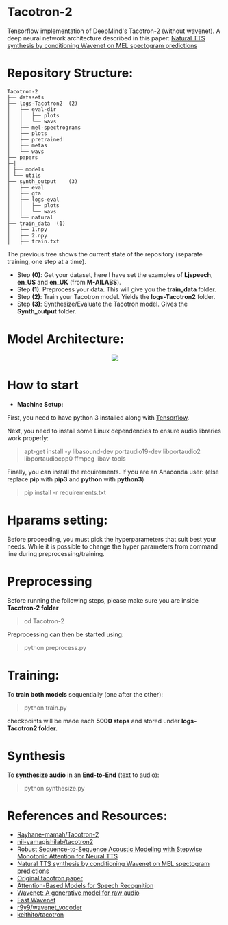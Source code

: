 # Tacotron-2
Tensorflow implementation of DeepMind's Tacotron-2 (without wavenet). A deep neural network architecture described in this paper: [Natural TTS synthesis by conditioning Wavenet on MEL spectogram predictions](https://arxiv.org/pdf/1712.05884.pdf)


# Repository Structure:
	Tacotron-2
	├── datasets
	├── logs-Tacotron2	(2)
	│   ├── eval-dir
	│   │ 	├── plots
	│   │	└── wavs
	│   ├── mel-spectrograms
	│   ├── plots
	│   ├── pretrained
	│   ├── metas
	│   └── wavs
	├── papers
	├─|
	│ ├── models
	│ └── utils
	├── synth_output	(3)
	│   ├── eval
	│   ├── gta
	│   ├── logs-eval
	│   │   ├── plots
	│   │   └── wavs
	│   └── natural
	├── train_data	(1)
	│   ├── 1.npy
	│   ├── 2.npy
	│   ├── train.txt


The previous tree shows the current state of the repository (separate training, one step at a time).

- Step **(0)**: Get your dataset, here I have set the examples of **Ljspeech**, **en_US** and **en_UK** (from **M-AILABS**).
- Step **(1)**: Preprocess your data. This will give you the **train_data** folder.
- Step **(2)**: Train your Tacotron model. Yields the **logs-Tacotron2** folder.
- Step **(3)**: Synthesize/Evaluate the Tacotron model. Gives the **Synth_output** folder.
 
# Model Architecture:
<p align="center">
  <img src="https://preview.ibb.co/bU8sLS/Tacotron_2_Architecture.png"/>
</p>
 
# How to start
- **Machine Setup:**

First, you need to have python 3 installed along with [Tensorflow](https://www.tensorflow.org/install/).

Next, you need to install some Linux dependencies to ensure audio libraries work properly:

> apt-get install -y libasound-dev portaudio19-dev libportaudio2 libportaudiocpp0 ffmpeg libav-tools

Finally, you can install the requirements. If you are an Anaconda user: (else replace **pip** with **pip3** and **python** with **python3**)

> pip install -r requirements.txt

# Hparams setting:
Before proceeding, you must pick the hyperparameters that suit best your needs. While it is possible to change the hyper parameters from command line during preprocessing/training.


# Preprocessing
Before running the following steps, please make sure you are inside **Tacotron-2 folder**

> cd Tacotron-2

Preprocessing can then be started using: 

> python preprocess.py 

# Training:
To **train both models** sequentially (one after the other):

> python train.py 

checkpoints will be made each **5000 steps** and stored under **logs-Tacotron2 folder.**
  
# Synthesis
To **synthesize audio** in an **End-to-End** (text to audio):

> python synthesize.py
 

# References and Resources:
- [Rayhane-mamah/Tacotron-2](https://github.com/Rayhane-mamah/Tacotron-2)
- [nii-yamagishilab/tacotron2](https://github.com/nii-yamagishilab/tacotron2)
- [Robust Sequence-to-Sequence Acoustic Modeling with Stepwise Monotonic Attention for Neural TTS](https://arxiv.org/pdf/1906.00672.pdf)
- [Natural TTS synthesis by conditioning Wavenet on MEL spectogram predictions](https://arxiv.org/pdf/1712.05884.pdf)
- [Original tacotron paper](https://arxiv.org/pdf/1703.10135.pdf)
- [Attention-Based Models for Speech Recognition](https://arxiv.org/pdf/1506.07503.pdf)
- [Wavenet: A generative model for raw audio](https://arxiv.org/pdf/1609.03499.pdf)
- [Fast Wavenet](https://arxiv.org/pdf/1611.09482.pdf)
- [r9y9/wavenet_vocoder](https://github.com/r9y9/wavenet_vocoder)
- [keithito/tacotron](https://github.com/keithito/tacotron)
